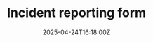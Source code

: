 ---
title: Incident reporting form
linkTitle: Incident reporting form
date: '2025-04-24T16:18:00Z'
weight: 1
description: No content
draft: false
ref: incident-reporting-form
---